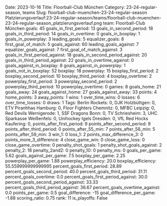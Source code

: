 Date: 2023-10-16
Title: Floorball-Club München
Category: 23-24-regular-season, teams
Slug: floorball-club-muenchen-23-24-regular-season
Platzierungsverlauf:23-24-regular-season/teams/floorball-club-muenchen-23-24-regular-season_platzierungsverlauf.png
team: Floorball-Club München
goals: 45
goals_in_first_period: 13
goals_in_second_period: 18
goals_in_third_period: 14
goals_in_overtime: 0
goals_in_boxplay: 1
goals_in_powerplay: 3
leading_goals: 5
equalizer_goals: 8
first_goal_of_match: 5
goals_against: 60
leading_goals_against: 7
equalizer_goals_against: 7
first_goal_of_match_against: 3
goals_in_first_period_against: 18
goals_in_second_period_against: 20
goals_in_third_period_against: 22
goals_in_overtime_against: 0
goals_against_in_boxplay: 8
goals_against_in_powerplay: 1
goals_not_in_boxplay: 52
boxplay: 18
powerplay: 15
boxplay_first_period: 2
boxplay_second_period: 10
boxplay_third_period: 4
boxplay_overtime: 2
powerplay_first_period: 3
powerplay_second_period: 2
powerplay_third_period: 10
powerplay_overtime: 0
games: 8
goals_home: 21
goals_away: 24
goals_against_home: 27
goals_against_away: 33
points: 4
home_points: 3
away_points: 1
wins: 1
over_time_wins: 0
losses: 6
over_time_losses: 0
draws: 1
Tags:  Berlin Rockets: 0,  DJK Holzbüttgen: 0,  ETV Piranhhas Hamburg: 0,  Floor Fighters Chemnitz: 0,  MFBC Leipzig: 0,  Red Devils Wernigerode: 1,  SSF Dragons Bonn: 0,  TV Schriesheim: 3,  UHC Sparkasse Weißenfels: 0,  Unihockey Igels Dresden: 0,  VfL Red Hocks Kaufering: 0,
points_after_first_period: 9
points_after_second_period: 9
points_after_third_period: 0
points_after_55_min: 7
points_after_58_min: 5
points_after_59_min: 3
win_1: 0
loss_1: 2
points_max_difference_3: 0
points_more_3_difference: 4
close_game_win: 0
close_game_loss: 0
close_game_overtime: 0
penalty_shot_goals: 1
penalty_shot_goals_against: 2
penalty_2: 18
penalty_2and2: 0
penalty_10: 0
penalty_ms: 0
goals_per_game: 5.62
goals_against_per_game: 7.5
boxplay_per_game: 2.25
powerplay_per_game: 1.88
powerplay_efficiency: 20.0
boxplay_efficiency: 55.559999999999995
percent_goals_first_period: 28.89
percent_goals_second_period: 40.0
percent_goals_third_period: 31.11
percent_goals_overtime: 0.0
percent_goals_first_period_against: 30.0
percent_goals_second_period_against: 33.33
percent_goals_third_period_against: 36.67
percent_goals_overtime_against: 0.0
points_per_game: 0.5
goal_difference: -15
goal_difference_per_game: -1.88
scoring_ratio: 0.75
rank: 11
is_playoffs: False
